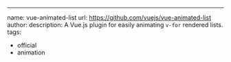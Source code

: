 ---
name: vue-animated-list
url: https://github.com/vuejs/vue-animated-list
author:
description: A Vue.js plugin for easily animating `v-for` rendered lists.
tags:
  - official
  - animation
